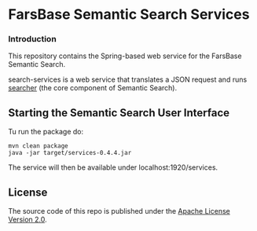 FarsBase Semantic Search Services
==========

### Introduction
This repository contains the Spring-based web service for the FarsBase Semantic Search.

search-services is a web service that translates a JSON request and runs [searcher](https://github.com/IUST-DMLab/searcher) (the core component of Semantic Search).

## Starting the Semantic Search User Interface
Tu run the package do:

    mvn clean package
    java -jar target/services-0.4.4.jar

The service will then be available under localhost:1920/services.


## License
The source code of this repo is published under the [Apache License Version 2.0](https://github.com/AKSW/jena-sparql-api/blob/master/LICENSE).

